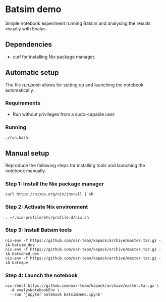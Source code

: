 # Batsim demo

Simple notebook experiment running Batsim and analysing the results visually with Evalys.

## Dependencies

-   *curl* for installing Nix package manager.

## Automatic setup

The file *run.bash* allows for setting up and launching the notebook automatically.

### Requirements

-   Run without privileges from a sudo-capable user.

### Running

```shell
./run.bash
```

## Manual setup

Reproduce the following steps for installing tools and launching the notebook manually.

### Step 1: Install the Nix package manager

```shell
curl https://nixos.org/nix/install | sh
```

### Step 2: Activate Nix environment

```shell
. ~/.nix-profile/etc/profile.d/nix.sh
```

### Step 3: Install Batsim tools

```shell
nix-env -f https://github.com/oar-team/kapack/archive/master.tar.gz -iA batsim_dev
nix-env -f https://github.com/oar-team/kapack/archive/master.tar.gz -iA batsched_dev
nix-env -f https://github.com/oar-team/kapack/archive/master.tar.gz -iA batexpe
```

### Step 4: Launch the notebook

```shell
nix-shell https://github.com/oar-team/kapack/archive/master.tar.gz \
  -A evalysNotebookEnv \
  --run 'jupyter notebook BatsimDemo.ipynb'
```
